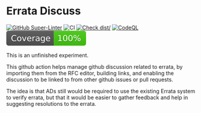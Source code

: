 # Errata Discuss

[![GitHub Super-Linter](https://github.com/actions/typescript-action/actions/workflows/linter.yml/badge.svg)](https://github.com/super-linter/super-linter)
![CI](https://github.com/actions/typescript-action/actions/workflows/ci.yml/badge.svg)
[![Check dist/](https://github.com/actions/typescript-action/actions/workflows/check-dist.yml/badge.svg)](https://github.com/actions/typescript-action/actions/workflows/check-dist.yml)
[![CodeQL](https://github.com/actions/typescript-action/actions/workflows/codeql-analysis.yml/badge.svg)](https://github.com/actions/typescript-action/actions/workflows/codeql-analysis.yml)
[![Coverage](./badges/coverage.svg)](./badges/coverage.svg)

This is an unfinished experiment.

This github action helps manage github discussion related to errata, by importing them from the RFC editor, building links, and enabling the discussion to be linked to from other github issues or pull requests.

The idea is that ADs still would be required to use the existing Errata system to verify errata, but that it would be easier to gather feedback and help in suggesting resolutions to the errata.
